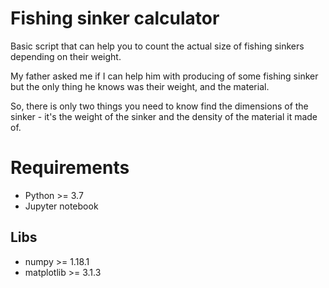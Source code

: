 # Fishing sinker calculator

Basic script that can help you to count the actual size of fishing sinkers depending on their weight.

My father asked me if I can help him with producing of some fishing sinker but the only thing he knows was their weight, and the material. 

So, there is only two things you need to know find the dimensions of the sinker - it's the weight of the sinker and the density of the material it made of. 

# Requirements

- Python >= 3.7
- Jupyter notebook
## Libs
- numpy >= 1.18.1
- matplotlib >= 3.1.3
